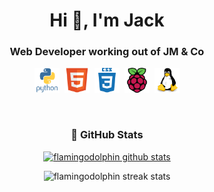 <h1 align="center">Hi 👋, I'm Jack</h1>
<h3 align="center">Web Developer working out of JM & Co</h3>

<p align="center">
    <img src="https://github.com/devicons/devicon/blob/master/icons/python/python-original-wordmark.svg" title="Python" alt="Python" width="40" height="40"/>&nbsp;
    <img src="https://github.com/devicons/devicon/blob/master/icons/html5/html5-original.svg" title="HTML5" alt="HTML" width="40" height="40"/>&nbsp;
    <img src="https://github.com/devicons/devicon/blob/master/icons/css3/css3-plain-wordmark.svg" title="CSS3" alt="CSS" width="40" height="40"/>&nbsp;
    <img src="https://github.com/devicons/devicon/blob/master/icons/raspberrypi/raspberrypi-original.svg" title="Raspberry Pi" alt="Raspberry Pi" width="40" height="40"/>&nbsp;
    <img src="https://github.com/devicons/devicon/blob/master/icons/linux/linux-original.svg" title="Linux" alt="Linux" width="40" height="40"/>
</p>
</br>
<h3 align="center">🚀 GitHub Stats</h3>

<p align="center">
    <a href="https://github.com/anuraghazra/github-readme-stats">
        <img src="https://github-readme-stats.vercel.app/api?username=flamingodolphin&theme=tokyonight&count_private=true&show_icons=true&include_all_commits=true" 
             alt="flamingodolphin github stats"/>
    </a>
</p>

<p align="center">
    <img src="https://github-readme-streak-stats.herokuapp.com/?user=flamingodolphin&theme=tokyonight" 
         alt="flamingodolphin streak stats"/>
</p>
